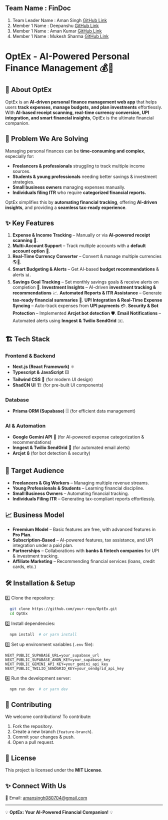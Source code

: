  ## Team Name : FinDoc

1) Team Leader Name : Aman Singh   [GitHub Link](https://github.com/Amansingh0807)
2) Member 1 Name : Deepanshu   [GitHub Link](https://github.com/Deepanshugrewal123)
3) Member 1 Name : Aman Kumar   [GitHub Link](https://github.com/Robosharma)
4) Member 1 Name : Mukesh Sharma  [GitHub Link](https://github.com/MukeshSharma-01)
 
# OptEx - AI-Powered Personal Finance Management 💰🚀

## 📌 About OptEx
OptEx is an **AI-driven personal finance management web app** that helps users **track expenses, manage budgets, and plan investments** effortlessly. With **AI-based receipt scanning, real-time currency conversion, UPI integration, and smart financial insights**, OptEx is the ultimate financial companion.

## 🚀 Problem We Are Solving
Managing personal finances can be **time-consuming and complex**, especially for:
- **Freelancers & professionals** struggling to track multiple income sources.
- **Students & young professionals** needing better savings & investment strategies.
- **Small business owners** managing expenses manually.
- **Individuals filing ITR** who require **categorized financial reports.**

OptEx simplifies this by **automating financial tracking**, offering **AI-driven insights**, and providing a **seamless tax-ready experience**.

## ✨ Key Features
1. **Expense & Income Tracking** – Manually or via **AI-powered receipt scanning** 📄.
2. **Multi-Account Support** – Track multiple accounts with a **default account option** 🔄.
3. **Real-Time Currency Converter** – Convert & manage multiple currencies 🌎💱.
4. **Smart Budgeting & Alerts** – Get AI-based **budget recommendations** & alerts 📊.
5. **Savings Goal Tracking** – Set monthly savings goals & receive alerts on completion 🎯.
 **Investment Insights** – AI-driven **investment tracking & recommendations** 📈.
 **Automated Reports & ITR Assistance** – Generate **tax-ready financial summaries** 📝.
 **UPI Integration & Real-Time Expense Syncing** – Auto-track expenses from **UPI payments** 💳.
 **Security & Bot Protection** – Implemented **Arcjet bot detection** 🛡️.
 **Email Notifications** – Automated alerts using **Inngest & Twilio SendGrid** ✉️.

## 🏗️ Tech Stack
### **Frontend & Backend**
- **Next.js (React Framework)** ⚛️
- **Typescript & JavaScript** 🟨
- **Tailwind CSS** 🎨 (for modern UI design)
- **ShadCN UI** 🏗️ (for pre-built UI components)

### **Database**
- **Prisma ORM (Supabase)** 🗄️ (for efficient data management)

### **AI & Automation**
- **Google Gemini API** 🤖 (for AI-powered expense categorization & recommendations)
- **Inngest & Twilio SendGrid** 📩 (for automated email alerts)
- **Arcjet** 🔒 (for bot detection & security)

## 🎯 Target Audience
- **Freelancers & Gig Workers** – Managing multiple revenue streams.
- **Young Professionals & Students** – Learning financial discipline.
- **Small Business Owners** – Automating financial tracking.
- **Individuals Filing ITR** – Generating tax-compliant reports effortlessly.

## 📈 Business Model
- **Freemium Model** – Basic features are free, with advanced features in **Pro Plan**.
- **Subscription-Based** – AI-powered features, tax assistance, and UPI integration under a paid plan.
- **Partnerships** – Collaborations with **banks & fintech companies** for UPI & investment tracking.
- **Affiliate Marketing** – Recommending financial services (loans, credit cards, etc.)

## 🛠️ Installation & Setup
1️⃣ Clone the repository:
```bash
  git clone https://github.com/your-repo/OptEx.git
  cd OptEx
```
2️⃣ Install dependencies:
```bash
  npm install  # or yarn install
```
3️⃣ Set up environment variables (`.env` file):
```env
NEXT_PUBLIC_SUPABASE_URL=your_supabase_url
NEXT_PUBLIC_SUPABASE_ANON_KEY=your_supabase_key
NEXT_PUBLIC_GEMINI_API_KEY=your_gemini_api_key
NEXT_PUBLIC_TWILIO_SENDGRID_KEY=your_sendgrid_api_key
```
4️⃣ Run the development server:
```bash
  npm run dev  # or yarn dev
```

## 🤝 Contributing
We welcome contributions! To contribute:
1. Fork the repository.
2. Create a new branch (`feature-branch`).
3. Commit your changes & push.
4. Open a pull request.

## 📜 License
This project is licensed under the **MIT License**.

## ✨ Connect With Us
📧 Email: amansingh080704@gmail.com  


---
💡 **OptEx: Your AI-Powered Financial Companion!** 💡

